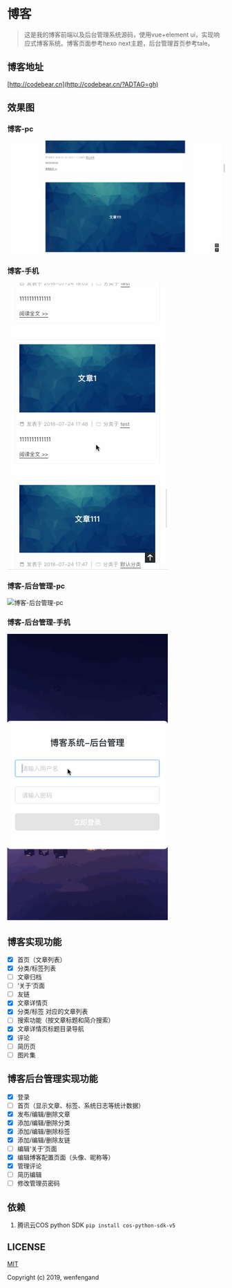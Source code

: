 # 博客

> 这是我的博客前端以及后台管理系统源码，使用vue+element ui，实现响应式博客系统。博客页面参考hexo next主题，后台管理首页参考tale。

## 博客地址

[http://codebear.cn](http://codebear.cn/?ADTAG=gh)

## 效果图

### 博客-pc
![博客-pc](/readme-file/博客.gif)

### 博客-手机

![博客-手机](/readme-file/博客-手机.gif)

### 博客-后台管理-pc
![博客-后台管理-pc](/readme-file/博客-后台管理.gif)

### 博客-后台管理-手机

![博客-后台管理-手机](/readme-file/博客-后台管理-手机.gif)

## 博客实现功能
- [x] 首页（文章列表）
- [x] 分类/标签列表
- [ ] 文章归档
- [ ] ‘关于’页面
- [ ] 友链
- [x] 文章详情页
- [x] 分类/标签 对应的文章列表
- [ ] 搜索功能（按文章标题和简介搜索）
- [x] 文章详情页标题目录导航
- [x] 评论
- [ ] 简历页
- [ ] 图片集

## 博客后台管理实现功能
- [x] 登录
- [ ] 首页（显示文章、标签、系统日志等统计数据）
- [x] 发布/编辑/删除文章
- [x] 添加/编辑/删除分类
- [x] 添加/编辑/删除标签
- [x] 添加/编辑/删除友链
- [ ] 编辑‘关于’页面
- [x] 编辑博客配置页面（头像、昵称等）
- [x] 管理评论
- [ ] 简历编辑
- [ ] 修改管理员密码
## 依赖
1. 腾讯云COS python SDK `pip install cos-python-sdk-v5`

## LICENSE

[MIT](https://opensource.org/licenses/MIT)

Copyright (c) 2019, wenfengand
